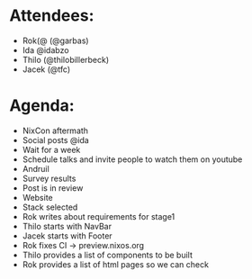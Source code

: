 # Attendees:
- Rok(@ (@garbas)
- Ida @idabzo
- Thilo (@thilobillerbeck)
- Jacek (@tfc)
# Agenda:
- NixCon aftermath
- Social posts @ida
- Wait for a week
- Schedule talks and invite people to watch them on youtube
- Andruil
- Survey results
- Post is in review
- Website
- Stack selected
- Rok writes about requirements for stage1
- Thilo starts with NavBar
- Jacek starts with Footer
- Rok fixes CI \-\> preview.nixos.org
- Thilo provides a list of components to be built
- Rok provides a list of html pages so we can check